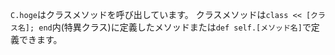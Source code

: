 `C.hoge`はクラスメソッドを呼び出しています。
クラスメソッドは`class << [クラス名]; end`内(特異クラス)に定義したメソッドまたは`def self.[メソッド名]`で定義できます。
